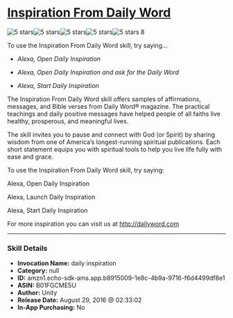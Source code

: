 # [Inspiration From Daily Word](http://alexa.amazon.com/#skills/amzn1.echo-sdk-ams.app.b8915009-1e8c-4b9a-9716-f6d4499df8e1)
![5 stars](../../images/ic_star_black_18dp_1x.png)![5 stars](../../images/ic_star_black_18dp_1x.png)![5 stars](../../images/ic_star_black_18dp_1x.png)![5 stars](../../images/ic_star_black_18dp_1x.png)![5 stars](../../images/ic_star_black_18dp_1x.png) 8

To use the Inspiration From Daily Word skill, try saying...

* *Alexa, Open Daily Inspiration*

* *Alexa, Open Daily Inspiration and ask for the Daily Word*

* *Alexa, Start Daily Inspiration*

The Inspiration From Daily Word skill offers samples of affirmations, messages, and Bible verses from Daily Word® magazine. The practical teachings and daily positive messages have helped people of all faiths live healthy, prosperous, and meaningful lives. 

The skill invites you to pause and connect with God (or Spirit) by sharing wisdom  from one of America’s longest-running spiritual publications. Each short statement equips you with spiritual tools to help you live life fully with ease and grace. 

To use the Inspiration From Daily Word skill, try saying:

Alexa, Open Daily Inspiration 

Alexa, Launch Daily Inspiration 

Alexa, Start Daily Inspiration

For more inspiration you can visit us at http://dailyword.com

***

### Skill Details

* **Invocation Name:** daily inspiration
* **Category:** null
* **ID:** amzn1.echo-sdk-ams.app.b8915009-1e8c-4b9a-9716-f6d4499df8e1
* **ASIN:** B01FGCME5U
* **Author:** Unity
* **Release Date:** August 29, 2016 @ 02:33:02
* **In-App Purchasing:** No
